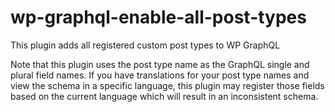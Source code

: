 # wp-graphql-enable-all-post-types

This plugin adds all registered custom post types to WP GraphQL

Note that this plugin uses the post type name as the GraphQL single and plural field names. If you have translations for your post type names and view the schema in a specific language, this plugin may register those fields based on the current language which will result in an inconsistent schema.
